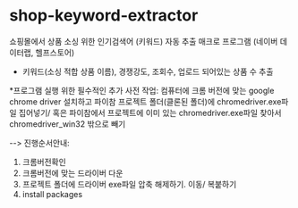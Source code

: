 # shop-keyword-extractor
쇼핑몰에서 상품 소싱 위한 인기검색어 (키워드) 자동 추출 매크로 프로그램 (네이버 데이터랩, 헬프스토어)

- 키워드(소싱 적합 상품 이름), 경쟁강도, 조회수, 업로드 되어있는 상품 수 추출 

*프로그램 실행 위한 필수적인 추가 사전 작업: 컴퓨터에 크롬 버전에 맞는 google chrome driver 설치하고 파이참 프로젝트 폴더(클론된 폴더)에 chromedriver.exe파일 집어넣기/ 혹은 파이참에서 프로젝트에 이미 있는 chromedriver.exe파일 찾아서 chromedriver_win32 밖으로 빼기

--> 진행순서안내:
1. 크롬버전확인
2. 크롬버전에 맞는 드라이버 다운
3. 프로젝트 폴더에 드라이버 exe파일 압축 해제하기. 이동/ 복붙하기
4. install packages
